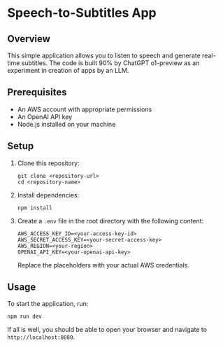 
# Speech-to-Subtitles App

## Overview
This simple application allows you to listen to speech and generate real-time subtitles. The code is built 90% by ChatGPT o1-preview as an experiment in creation of apps by an LLM.

## Prerequisites
- An AWS account with appropriate permissions
- An OpenAI API key
- Node.js installed on your machine

## Setup

1. Clone this repository:
   ```
   git clone <repository-url>
   cd <repository-name>
   ```

2. Install dependencies:
   ```
   npm install
   ```

3. Create a `.env` file in the root directory with the following content:
   ```
   AWS_ACCESS_KEY_ID=<your-access-key-id>
   AWS_SECRET_ACCESS_KEY=<your-secret-access-key>
   AWS_REGION=<your-region>
   OPENAI_API_KEY=<your-openai-api-key>
   ```
   Replace the placeholders with your actual AWS credentials.

## Usage

To start the application, run:
```
npm run dev
```

If all is well, you should be able to open your browser and navigate to `http://localhost:8080`.



